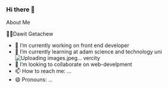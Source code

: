 ### Hi there 👋

About Me

👨‍💻Dawit Getachew

- 🔭 I’m currently working on front end developer
- 🌱 I’m currently learning at adam science and technology uni![Uploading images.jpeg…]()
vercity
- 👯 I’m looking to collaborate on web-develpment
- 📫 How to reach me: ...
- 😄 Pronouns: ...

